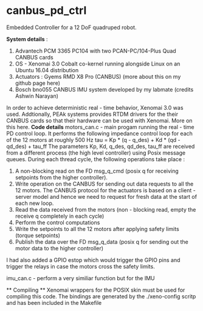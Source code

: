# canbus_pd_ctrl
Embedded Controller for a 12 DoF quadruped robot. 

**System details** :
1. Advantech PCM 3365 PC104 with two PCAN-PC/104-Plus Quad CANBUS cards
2. OS - Xenomai 3.0 Cobalt co-kernel running alongside Linux on an Ubuntu 16.04 distribution
3. Actuators : Gyems RMD X8 Pro (CANBUS) (more about this on my github page here)
4. Bosch bno055 CANBUS IMU system developed by my labmate (credits Ashwin Narayan) 

In order to achieve deterministic real - time behavior, Xenomai 3.0 was used. Addtionally, PEAk systems provides RTDM drivers for the their CANBUS cards so that their hardware can be used with Xenomai. More on this here.
**Code details**
motors_can.c - main progam running the real - time PD control loop. It performs the following impedance control loop for each of the 12 motors at roughly 500 Hz
tau = Kp * (q - q_des) + Kd * (qd - qd_des) + tau_ff
The parameters Kp, Kd, q_des, qd_des, tau_ff are received from a different process (the high level controller) using Posix message queues.
During each thread cycle, the following operations take place :
1. A non-blocking read on the FD msg_q_cmd (posix q for receiving setpoints from the higher controller).
2. Write operation on the CANBUS for sending out data requests to all the 12 motors. The CANBUS protocol for the actuators is based on a client - server model and hence we need to request for fresh data at the start of each new loop.
3. Read the data received from the motors (non - blocking read, empty the receive q completely in each cycle)
4. Perform the control computations
5. Write the setpoints to all the 12 motors after applying safety limits (torque setpoints)
6. Publish the data over the FD msg_q_data (posix q for sending out the motor data to the higher controller)

I had also added a GPIO estop which would trigger the GPIO pins and trigger the relays in case the motors cross the safety limits. 

imu_can.c - perform a very similiar function but for the IMU

**  Compiling **
Xenomai wrappers for the POSIX skin must be used for compiling this code. The bindings are generated by the ./xeno-config scritp and has been included in the Makefile
